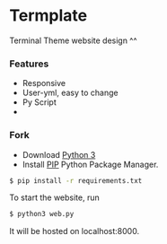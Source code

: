 # Termplate

Terminal Theme website design ^^

### Features

- Responsive
- User-yml, easy to change
- Py Script
- 
### Fork

- Download [Python 3](https://python.org) 
- Install [PIP](https://pypi.org/project/pip/) Python Package Manager.

```bash
$ pip install -r requirements.txt
```

To start the website, run

```bash
$ python3 web.py
```

It will be hosted on localhost:8000.

